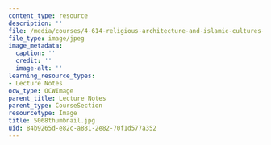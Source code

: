 ```yaml
---
content_type: resource
description: ''
file: /media/courses/4-614-religious-architecture-and-islamic-cultures-fall-2002/84b9265de82ca8812e8270f1d577a352_5068thumbnail.jpg
file_type: image/jpeg
image_metadata:
  caption: ''
  credit: ''
  image-alt: ''
learning_resource_types:
- Lecture Notes
ocw_type: OCWImage
parent_title: Lecture Notes
parent_type: CourseSection
resourcetype: Image
title: 5068thumbnail.jpg
uid: 84b9265d-e82c-a881-2e82-70f1d577a352
---
```

